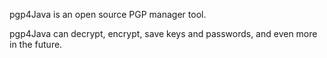 pgp4Java is an open source PGP manager tool.

pgp4Java can decrypt, encrypt, save keys and passwords, and even more in the future.

